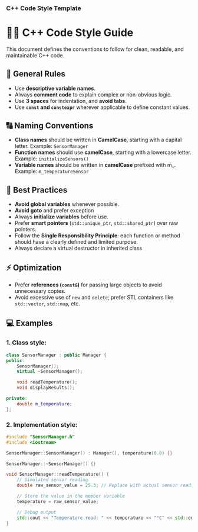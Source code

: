 ### **C++ Code Style Template**

# 🧑‍💻 C++ Code Style Guide

This document defines the conventions to follow for clean, readable, and maintainable C++ code.

## 📏 General Rules
- Use **descriptive variable names**.
- Always **comment code** to explain complex or non-obvious logic.
- Use **3 spaces** for indentation, and **avoid tabs**.
- Use **`const` and `constexpr`** wherever applicable to define constant values.

## 🔠 Naming Conventions
- **Class names** should be written in **CamelCase**, starting with a capital letter. Example: `SensorManager`
- **Function names** should use **camelCase**, starting with a lowercase letter. Example: `initializeSensors()`
- **Variable names** should be written in **camelCase** prefixed with m_. Example: `m_temperatureSensor`

## 🚫 Best Practices
- **Avoid global variables** whenever possible.
- **Avoid goto** and prefer exception
- Always **initialize variables** before use.
- Prefer **smart pointers** (`std::unique_ptr`, `std::shared_ptr`) over raw pointers.
- Follow the **Single Responsibility Principle**: each function or method should have a clearly defined and limited purpose.
- Always declare a virtual destructor in inherited class

## ⚡ Optimization
- Prefer **references (`const&`)** for passing large objects to avoid unnecessary copies.
- Avoid excessive use of `new` and `delete`; prefer STL containers like `std::vector`, `std::map`, etc.

## 💻 Examples
### 1. **Class style**:
```cpp
class SensorManager : public Manager {
public:
    SensorManager();
    virtual ~SensorManager();

    void readTemperature();
    void displayResults();

private:
    double m_temperature;
};
```

### 2. **Implementation style**:
```cpp
#include "SensorManager.h"
#include <iostream>

SensorManager::SensorManager() : Manager(), temperature(0.0) {}

SensorManager::~SensorManager() {}

void SensorManager::readTemperature() {
    // Simulated sensor reading
    double raw_sensor_value = 25.3; // Replace with actual sensor reading logic

    // Store the value in the member variable
    temperature = raw_sensor_value;

    // Debug output
    std::cout << "Temperature read: " << temperature << "°C" << std::endl;
}
```

